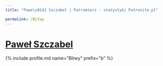 ```yaml
---
title: "Pawe\u0142 Szczabel | Patromierz - statystyki Patronite.pl"

permalink: /Bitwy
---
```


# [Paweł Szczabel](https://patronite.pl/Bitwy)

{% include profile.md name="Bitwy" prefix="b" %}
